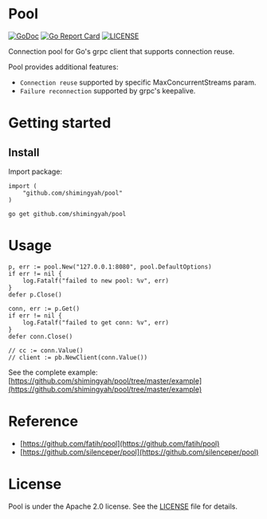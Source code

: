 # Pool
[![GoDoc](https://godoc.org/github.com/shimingyah/pool?status.svg)](https://godoc.org/github.com/shimingyah/pool)
[![Go Report Card](https://goreportcard.com/badge/github.com/shimingyah/pool?style=flat-square)](https://goreportcard.com/report/github.com/shimingyah/pool)
[![LICENSE](https://img.shields.io/badge/licence-Apache%202.0-brightgreen.svg?style=flat-square)](https://github.com/shimingyah/pool/blob/master/LICENSE)

Connection pool for Go's grpc client that supports connection reuse.

Pool provides additional features:

* `Connection reuse` supported by specific MaxConcurrentStreams param.
* `Failure reconnection` supported by grpc's keepalive.

# Getting started

## Install

Import package:

```
import (
    "github.com/shimingyah/pool"
)
```

```
go get github.com/shimingyah/pool
```

# Usage

```
p, err := pool.New("127.0.0.1:8080", pool.DefaultOptions)
if err != nil {
    log.Fatalf("failed to new pool: %v", err)
}
defer p.Close()

conn, err := p.Get()
if err != nil {
    log.Fatalf("failed to get conn: %v", err)
}
defer conn.Close()

// cc := conn.Value()
// client := pb.NewClient(conn.Value())
```
See the complete example: [https://github.com/shimingyah/pool/tree/master/example](https://github.com/shimingyah/pool/tree/master/example)

# Reference
* [https://github.com/fatih/pool](https://github.com/fatih/pool)
* [https://github.com/silenceper/pool](https://github.com/silenceper/pool)

# License

Pool is under the Apache 2.0 license. See the [LICENSE](https://github.com/shimingyah/pool/blob/master/LICENSE) file for details.